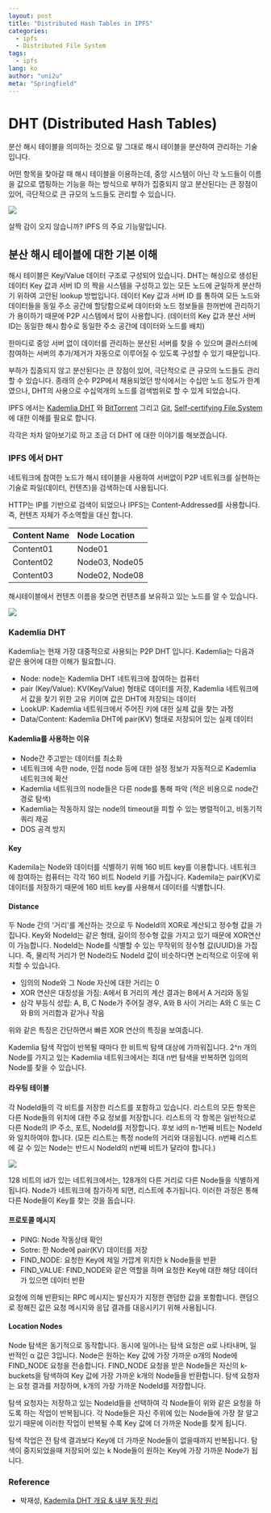 ```yaml
---
layout: post
title: "Distributed Hash Tables in IPFS"
categories:
  - ipfs
  - Distributed File System
tags:
  - ipfs
lang: ko
author: "uni2u"
meta: "Springfield"
---
```


# DHT (Distributed Hash Tables)

분산 해시 테이블을 의미하는 것으로 말 그대로 해시 테이블을 분산하여 관리하는 기술 입니다.

어떤 항목을 찾아갈 때 해시 테이블을 이용하는데, 중앙 시스템이 아닌 각 노드들이 이름을 값으로 맵핑하는 기능을 하는 방식으로 부하가 집중되지 않고 분산된다는 큰 장점이 있어, 극단적으로 큰 규모의 노드들도 관리할 수 있습니다.

![](https://upload.wikimedia.org/wikipedia/commons/thumb/9/98/DHT_en.svg/840px-DHT_en.svg.png)

살짝 감이 오지 않습니까? IPFS 의 주요 기능말입니다.

## 분산 해시 테이블에 대한 기본 이해

해시 테이블은 Key/Value 데이터 구조로 구성되어 있습니다. DHT는 해싱으로 생성된 데이터 Key 값과 서버 ID 의 짝을 시스템을 구성하고 있는 모든 노드에 균일하게 분산하기 위하여 고안된 lookup 방법입니다. 데이터 Key 값과 서버 ID 를 통하여 모든 노드와 데이터들을 동일 주소 공간에 할당함으로써 데이터와 노드 정보들을 한꺼번에 관리하기가 용이하기 때문에 P2P 시스템에서 많이 사용합니다. (데이터의 Key 값과 분산 서버 ID는 동일한 해시 함수로 동일한 주소 공간에 데이터와 노드를 배치)

한마디로 중앙 서버 없이 데이터를 관리하는 분산된 서버를 찾을 수 있으며 클러스터에 참여하는 서버의 추가/제거가 자동으로 이루어질 수 있도록 구성할 수 있기 때문입니다.

부하가 집중되지 않고 분산된다는 큰 장점이 있어, 극단적으로 큰 규모의 노드들도 관리할 수 있습니다. 종래의 순수 P2P에서 채용되었던 방식에서는 수십만 노드 정도가 한계였으나, DHT의 사용으로 수십억개의 노드를 검색범위로 할 수 있게 되었습니다.

IPFS 에서는 [Kademlia DHT](https://www.youtube.com/watch?v=kXyVqk3EbwE&t=5s) 와 [BitTorrent](https://youtu.be/6PWUCFmOQwQ) 그리고 [Git](https://youtu.be/SWYqp7iY_Tc), [Self-certifying File System](https://en.wikipedia.org/wiki/Self-certifying_File_System) 에 대한 이해를 필요로 합니다.

각각은 차차 알아보기로 하고 조금 더 DHT 에 대한 이야기를 해보겠습니다.

### IPFS 에서 DHT

네트워크에 참여한 노드가 해시 테이블을 사용하여 서버없이 P2P 네트워크를 실현하는 기술로 파일(데이터, 컨텐츠)을 검색하는데 사용됩니다.

HTTP는 IP를 기반으로 검색이 되었으나 IPFS는 Content-Addressed를 사용합니다. 즉, 컨텐츠 자체가 주소역할을 대신 합니다.

| Content Name | Node Location |
| :--- | :--- |
| Content01 | Node01 |
| Content02 | Node03, Node05 |
| Content03 | Node02, Node08 |

해시테이블에서 컨텐츠 이름을 찾으면 컨텐츠를 보유하고 있는 노드를 알 수 있습니다.

![](https://www.usenix.org/legacy/publications/library/proceedings/osdi2000/full_papers/gribble/gribble_html/img4.gif)

### Kademlia DHT

Kademlia는 현재 가장 대중적으로 사용되는 P2P DHT 입니다. Kademlia는 다음과 같은 용어에 대한 이해가 필요합니다.

- Node: node는 Kademlia DHT 네트워크에 참여하는 컴퓨터
- pair (Key/Value): KV(Key/Value) 형태로 데이터를 저장, Kademlia 네트워크에서 값을 찾기 위한 고유 키이며 값은 DHT에 저장되는 데이터 
- LookUP: Kademlia 네트워크에서 주어진 키에 대한 실제 값을 찾는 과정
- Data/Content: Kademlia DHT에 pair(KV) 형태로 저장되어 있는 실제 데이터

#### Kademlia를 사용하는 이유

- Node간 주고받는 데이터를 최소화
- 네트워크에 속한 node, 인접 node 등에 대한 설정 정보가 자동적으로 Kademlia 네트워크에 확산
- Kademlia 네트워크의 node들은 다른 node를 통해 파악 (적은 비용으로 node간 경로 탐색)
- Kademlia는 작동하지 않는 node의 timeout을 피할 수 있는 병렬적이고, 비동기적 쿼리 제공
- DOS 공격 방지

#### Key

Kademila는 Node와 데이터를 식별하기 위해 160 비트 key를 이용합니다. 네트워크에 참여하는 컴퓨터는 각각 160 비트 NodeId 키를 가집니다. Kademila는 pair(KV)로 데이터를 저장하기 때문에 160 비트 key를 사용해서 데이터를 식별합니다.

#### Distance

두 Node 간의 '거리'를 계산하는 것으로 두 NodeId의 XOR로 계산되고 정수형 값을 가집니다. Key와 NodeId는 같은 형태, 길이의 정수형 값을 가지고 있기 때문에 XOR연산이 가능합니다. NodeId는 Node를 식별할 수 있는 무작위의 정수형 값(UUID)을 가집니다. 즉, 물리적 거리가 먼 Node라도 NodeId 값이 비슷하다면 논리적으로 이웃에 위치할 수 있습니다.

- 임의의 Node와 그 Node 자신에 대한 거리는 0
- XOR 연산은 대칭성을 가짐: A에서 B 거리의 계산 결과는 B에서 A 거리와 동일
- 삼각 부등식 성립: A, B, C Node가 주어질 경우, A와 B 사이 거리는 A와 C 또는 C와 B의 거리합과 같거나 작음

위와 같은 특징은 간단하면서 빠른 XOR 연산의 특징을 보여줍니다.

Kademlia 탐색 작업이 반복될 때마다 한 비트씩 탐색 대상에 가까워집니다. 2^n 개의 Node를 가지고 있는 Kademlia 네트워크에서는 최대 n번 탐색을 반복하면 임의의 Node를 찾을 수 있습니다.

#### 라우팅 테이블

각 NodeId들의 각 비트를 저장한 리스트를 포함하고 있습니다. 리스트의  모든 항목은 다른 Node들의 위치에 대한 주요 정보를 저장합니다. 리스트의 각 항목은 일반적으로 다른 Node의 IP 주소, 포트, NodeId를 저장합니다. 후보 id의 n-1번째 비트는 NodeId와 일치하여야 합니다. (모든 리스트는 특정 node의 거리와 대응됩니다. n번째 리스트에 갈 수 있는 Node는 반드시 NodeId의 n번째 비트가 달라야 합니다.)

![](https://xorro-p2p.github.io/public/images/kademlia_routing_table_in_tree.png)

128 비트의 id가 있는 네트워크에서는, 128개의 다른 거리로 다른 Node들을 식별하게 됩니다. Node가 네트워크에 참가하게 되면, 리스트에 추가됩니다. 이러한 과정은 통해 다른 Node들이 Key를 찾는 것을 돕습니다.

#### 프로토콜 메시지

- PING: Node 작동상태 확인
- Sotre: 한 Node에 pair(KV) 데이터를 저장
- FIND_NODE: 요청한 Key에 제일 가깝게 위치한 k Node들을 반환
- FIND_VALUE: FIND_NODE와 같은 역할을 하며 요청한 Key에 대한 해당 데이터가 있으면 데이터 반환

요청에 의해 반환되는 RPC 메시지는 발신자가 지정한 랜덤한 값을 포함합니다. 랜덤으로 정해진 값은 요청 메시지와 응답 결과를 대응시키기 위해 사용됩니다.

#### Location Nodes

Node 탐색은 동기적으로 동작합니다. 동시에 일어나는 탐색 요청은 α로 나타내며, 일반적인 α 값은 3입니다. Node은 원하는 Key 값에 가장 가까운 α개의 Node에 FIND_NODE 요청을 전송합니다. FIND_NODE 요청을 받은 Node들은 자신의 k-buckets을 탐색하여 Key 값에 가장 가까운 k개의 Node들을 반환합니다. 탐색 요청자는 요청 결과를 저장하며, k개의 가장 가까운 NodeId를 저장합니다.

탐색 요청자는 저장하고 있는 NodeId들을 선택하여 각 Node들이 위와 같은 요청을 하도록 하는 작업이 반복됩니다. 각 Node들은 자신 주위에 있는 Node들에 가장 잘 알고 있기 때문에 이러한 작업이 반복될 수록 Key 값에 더 가까운 Node를 찾게 됩니다.

탐색 작업은 전 탐색 결과보다 Key에 더 가까운 Node들이 없을때까지 반복됩니다. 탐색이 중지되었을때 저장되어 있는 k Node들이 원하는 Key에 가장 가까운 Node가 됩니다.

### Reference

- 박재성, [Kademila DHT 개요 & 내부 동작 원리](https://github.com/pRivAte12/kademila-kor)
